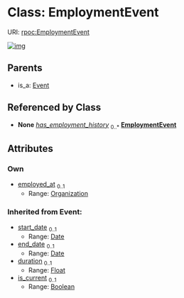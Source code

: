 
# Class: EmploymentEvent




URI: [rpoc:EmploymentEvent](https://pub.tech/schema/rpoc/EmploymentEvent)


[![img](https://yuml.me/diagram/nofunky;dir:TB/class/[Organization],[Event],[Organization]<employed_at%200..1-%20[EmploymentEvent&#124;start_date(i):date%20%3F;end_date(i):date%20%3F;duration(i):float%20%3F;is_current(i):boolean%20%3F],[Person]++-%20has_employment_history%200..*>[EmploymentEvent],[Event]^-[EmploymentEvent],[Person])](https://yuml.me/diagram/nofunky;dir:TB/class/[Organization],[Event],[Organization]<employed_at%200..1-%20[EmploymentEvent&#124;start_date(i):date%20%3F;end_date(i):date%20%3F;duration(i):float%20%3F;is_current(i):boolean%20%3F],[Person]++-%20has_employment_history%200..*>[EmploymentEvent],[Event]^-[EmploymentEvent],[Person])

## Parents

 *  is_a: [Event](Event.md)

## Referenced by Class

 *  **None** *[has_employment_history](has_employment_history.md)*  <sub>0..\*</sub>  **[EmploymentEvent](EmploymentEvent.md)**

## Attributes


### Own

 * [employed_at](employed_at.md)  <sub>0..1</sub>
     * Range: [Organization](Organization.md)

### Inherited from Event:

 * [start_date](start_date.md)  <sub>0..1</sub>
     * Range: [Date](types/Date.md)
 * [end_date](end_date.md)  <sub>0..1</sub>
     * Range: [Date](types/Date.md)
 * [duration](duration.md)  <sub>0..1</sub>
     * Range: [Float](types/Float.md)
 * [is_current](is_current.md)  <sub>0..1</sub>
     * Range: [Boolean](types/Boolean.md)
